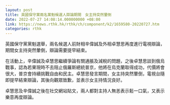 ```yaml
---
layout: post
title: 英國保守黨兩名黨魁候選人辯論期間　女主持突然暈倒
date: 2022-07-27 14:08:14.000000000 +08:00
link: https://news.rthk.hk/rthk/ch/component/k2/1659580-20220727.htm
categories: rthk
---
```


英國保守黨黨魁選舉，兩名候選人前財相辛偉誠及外相卓慧思再度進行電視辯論，期間女主持突然暈倒，辯論需要提早結束。

在活動上，辛偉誠及卓慧思繼續爭論有關通脹及減稅的問題，之後卓慧思談到俄烏戰事，認為若果現時不去阻止俄羅斯總統普京，他將在烏克蘭取得成功，代價將會很大，普京會持續挑戰自由和民主。卓慧思發言期間，女主持突然暈倒，電視台隨即提早結束辯論，其後向觀眾致歉，並表示女主持情況良好。

卓慧思及辛偉誠之後在社交網站貼文，兩人都對主持人無恙表示鬆一口氣，又表示樂意再度辯論。
